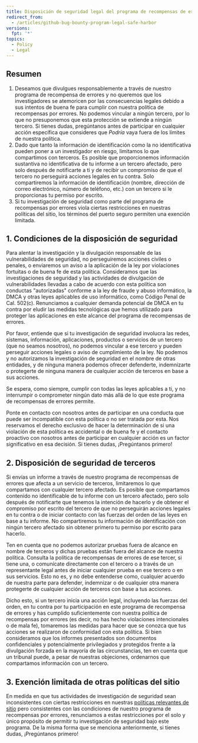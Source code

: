```yaml
---
title: Disposición de seguridad legal del programa de recompensas de errores de GitHub
redirect_from:
  - /articles/github-bug-bounty-program-legal-safe-harbor
versions:
  fpt: '*'
topics:
  - Policy
  - Legal
---
```


## Resumen
1. Deseamos que divulgues responsablemente a través de nuestro programa de recompensa de errores y no queremos que los investigadores se atemoricen por las consecuencias legales debido a sus intentos de buena fe para cumplir con nuestra política de recompensas por errores. No podemos vincular a ningún tercero, por lo que no presuponemos que esta protección se extiende a ningún tercero. Si tienes dudas, pregúntanos antes de participar en cualquier acción específica que consideres que _Podría_ vaya fuera de los límites de nuestra política.
2. Dado que tanto la información de identificación como la no identificativa pueden poner a un investigador en riesgo, limitamos lo que compartimos con terceros. Es posible que proporcionemos información sustantiva no identificativa de tu informe a un tercero afectado, pero solo después de notificarte a ti y de recibir un compromiso de que el tercero no perseguirá acciones legales en tu contra. Solo compartiremos la información de identificación (nombre, dirección de correo electrónico, número de teléfono, etc.) con un tercero si le proporcionas tu permiso por escrito.
3. Si tu investigación de seguridad como parte del programa de recompensas por errores viola ciertas restricciones en nuestras políticas del sitio, los términos del puerto seguro permiten una exención limitada.

## 1. Condiciones de la disposición de seguridad

Para alentar la investigación y la divulgación responsable de las vulnerabilidades de seguridad, no perseguiremos acciones civiles o penales, o enviaremos un aviso a la aplicación de la ley por violaciones fortuitas o de buena fe de esta política. Consideramos que las investigaciones de seguridad y las actividades de divulgación de vulnerabilidades llevadas a cabo de acuerdo con esta política son conductas "autorizadas" conforme a la ley de fraude y abuso informático, la DMCA y otras leyes aplicables de uso informático, como Código Penal de Cal. 502(c). Renunciamos a cualquier demanda potencial de DMCA en tu contra por eludir las medidas tecnológicas que hemos utilizado para proteger las aplicaciones en este alcance del programa de recompensas de errores.

Por favor, entiende que si tu investigación de seguridad involucra las redes, sistemas, información, aplicaciones, productos o servicios de un tercero (que no seamos nosotros), no podemos vincular a ese tercero y pueden perseguir acciones legales o aviso de cumplimiento de la ley. No podemos y no autorizamos la investigación de seguridad en el nombre de otras entidades, y de ninguna manera podemos ofrecer defenderte, indemnizarte o protegerte de ninguna manera de cualquier acción de terceros en base a sus acciones.

Se espera, como siempre, cumplir con todas las leyes aplicables a ti, y no interrumpir o comprometer ningún dato más allá de lo que este programa de recompensas de errores permite.

Ponte en contacto con nosotros antes de participar en una conducta que puede ser incompatible con esta política o no ser tratada por esta. Nos reservamos el derecho exclusivo de hacer la determinación de si una violación de esta política es accidental o de buena fe y el contacto proactivo con nosotros antes de participar en cualquier acción es un factor significativo en esa decisión. Si tienes dudas, ¡Pregúntanos primero!

## 2. Disposición de seguridad de terceros

Si envías un informe a través de nuestro programa de recompensas de errores que afecta a un servicio de terceros, limitaremos lo que compartamos con cualquier tercero afectado. Es posible que compartamos contenido no identificable de tu informe con un tercero afectado, pero solo después de notificarte que tenemos la intención de hacerlo y de obtener el compromiso por escrito del tercero de que no perseguirán acciones legales en tu contra o de iniciar contacto con las fuerzas del orden de las leyes en base a tu informe. No compartiremos tu información de identificación con ningún tercero afectado sin obtener primero tu permiso por escrito para hacerlo.

Ten en cuenta que no podemos autorizar pruebas fuera de alcance en nombre de terceros y dichas pruebas están fuera del alcance de nuestra política. Consulta la política de recompensas de errores de ese tercer, si tiene una, o comunícate directamente con el tercero o a través de un representante legal antes de iniciar cualquier prueba en ese tercero o en sus servicios. Esto no es, y no debe entenderse como, cualquier acuerdo de nuestra parte para defender, indemnizar o de cualquier otra manera protegerte de cualquier acción de terceros con base a tus acciones.

Dicho esto, si un tercero inicia una acción legal, incluyendo las fuerzas del orden, en tu contra por tu participación en este programa de recompensa de errores y has cumplido suficientemente con nuestra política de recompensas por errores (es decir, no has hecho violaciones intencionales o de mala fe), tomaremos las medidas para hacer que se conozca que tus acciones se realizaron de conformidad con esta política. Si bien consideramos que los informes presentados son documentos confidenciales y potencialmente privilegiados y protegidos frente a la divulgación forzada en la mayoría de las circunstancias, ten en cuenta que un tribunal puede, a pesar de nuestras objeciones, ordenarnos que compartamos información con un tercero.

## 3. Exención limitada de otras políticas del sitio

En medida en que tus actividades de investigación de seguridad sean inconsistentes con ciertas restricciones en nuestras [políticas relevantes de sitio](/categories/site-policy/) pero consistentes con las condiciones de nuestro programa de recompensas por errores, renunciamos a estas restricciones por el solo y único propósito de permitir tu investigación de seguridad bajo este programa. De la misma forma que se menciona anteriormente, si tienes dudas, ¡Pregúntanos primero!
